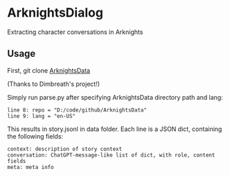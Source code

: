 # ArknightsDialog
Extracting character conversations in Arknights

## Usage

First, git clone [ArknightsData](https://github.com/Dimbreath/ArknightsData)

(Thanks to Dimbreath's project!)

Simply run parse.py after specifying ArknightsData directory path and lang:

~~~
line 8: repo = "D:/code/github/ArknightsData"
line 9: lang = "en-US"
~~~

This results in story.jsonl in data folder.
Each line is a JSON dict, containing the following fields:

~~~
context: description of story context
conversation: ChatGPT-message-like list of dict, with role, content fields 
meta: meta info
~~~
